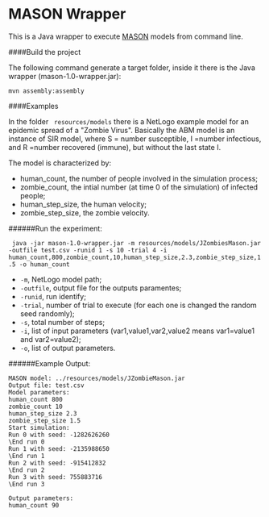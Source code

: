 # MASON Wrapper

This is a Java wrapper to execute [MASON](http://cs.gmu.edu/~eclab/projects/mason/) models from command line.

####Build the project

The following command generate a target folder, inside it there is the Java wrapper (mason-1.0-wrapper.jar):

``` mvn assembly:assembly ```

####Examples

In the folder ` resources/models` there is a NetLogo example model for an epidemic spread of a "Zombie Virus". Basically the ABM model is an instance of SIR model, where S = number susceptible, I =number infectious, and R =number recovered (immune), but without the last state I.

The model is characterized by:

  - human_count, the number of people involved in the simulation process;
  - zombie_count, the intial number (at time 0 of the simulation) of infected people;
  - human_step_size, the human velocity;
  - zombie_step_size, the zombie velocity.

######Run the experiment:

``` java -jar mason-1.0-wrapper.jar -m resources/models/JZombiesMason.jar -outfile test.csv -runid 1 -s 10 -trial 4 -i human_count,800,zombie_count,10,human_step_size,2.3,zombie_step_size,1.5 -o human_count```

  - ```-m```,  NetLogo model path;
  - ```-outfile```, output file for the outputs paramentes;
  - ```-runid```,  run identify;
  - ```-trial```,  number of trial to execute (for each one is changed the random seed randomly);
  - ```-s```, total number of steps;
  - ```-i```, list of input parameters (var1,value1,var2,value2 means var1=value1 and var2=value2);
  - ```-o```, list of output parameters.

######Example Output:
  ```
MASON model: ../resources/models/JZombieMason.jar
Output file: test.csv
Model parameters:
human_count 800
zombie_count 10
human_step_size 2.3
zombie_step_size 1.5
Start simulation: 
Run 0 with seed: -1282626260
\End run 0
Run 1 with seed: -2135988650
\End run 1
Run 2 with seed: -915412832
\End run 2
Run 3 with seed: 755883716
\End run 3

Output parameters:
human_count 90

  ```
